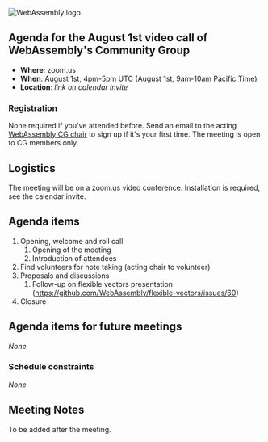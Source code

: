![WebAssembly logo](/images/WebAssembly.png)

## Agenda for the August 1st video call of WebAssembly's Community Group

- **Where**: zoom.us
- **When**: August 1st, 4pm-5pm UTC (August 1st, 9am-10am Pacific Time)
- **Location**: *link on calendar invite*

### Registration

None required if you've attended before. Send an email to the acting [WebAssembly CG chair](mailto:webassembly-cg-chair@chromium.org)
to sign up if it's your first time. The meeting is open to CG members only.

## Logistics

The meeting will be on a zoom.us video conference.
Installation is required, see the calendar invite.

## Agenda items

1. Opening, welcome and roll call
    1. Opening of the meeting
    1. Introduction of attendees
1. Find volunteers for note taking (acting chair to volunteer)
1. Proposals and discussions
    1. Follow-up on flexible vectors presentation (https://github.com/WebAssembly/flexible-vectors/issues/60)
1. Closure

## Agenda items for future meetings

*None*

### Schedule constraints

*None*

## Meeting Notes

To be added after the meeting.
